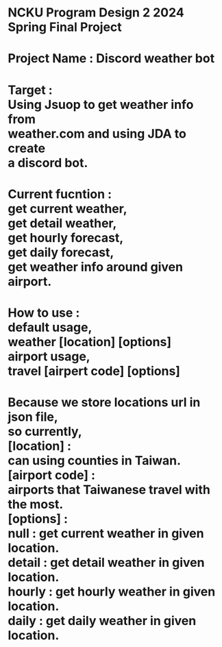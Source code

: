 NCKU Program Design 2 2024 Spring Final Project
===============================================
Project Name : Discord weather bot
=============================================== 
Target : <br/>
Using Jsuop to get weather info from<br/>
weather.com and using JDA to create<br/>
a discord bot.<br/>
=============================================== 
Current fucntion :<br/>
get current weather,<br/>
get detail weather,<br/>
get hourly forecast,<br/>
get daily forecast,<br/>
get weather info around given airport.<br/>
=================
How to use :<br/> default usage, <br/>
             weather [location] [options]<br/>
             airport usage,<br/>
             travel [airpert code] [options]<br/>
=====
Because we store locations url in json file,<br/>
so currently,<br/>
[location] : <br/>
can using counties in Taiwan.<br/>
[airport code] : <br/>
airports that Taiwanese travel with the most.<br/>
[options] : <br/> 
null : get current weather in given location.<br/>
detail : get detail weather in given location.<br/>
hourly : get hourly weather in given location.<br/>
daily : get daily weather in given location.<br/>
=====
